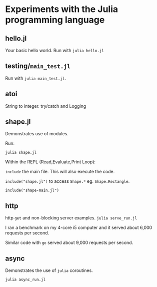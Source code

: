 # Experiments with the Julia programming language

## hello.jl
Your basic hello world.
Run with `julia hello.jl`

## testing/`main_test.jl`
Run with `julia main_test.jl`.

## atoi
String to integer.
try/catch and Logging

## shape.jl
Demonstrates use of modules.

Run:

```
julia shape.jl
```

Within the REPL (Read,Evaluate,Print Loop):

`include` the main file. This will also execute the code.

`include("shape.jl")` to access `Shape.*` eg. `Shape.Rectangle`.

```
include("shape-main.jl")
```

## http
http `get` and non-blocking server examples.
`julia serve_run.jl`

I ran a benchmark on my 4-core i5 computer and it served about 6,000 requests per second.

Similar code with `go` served about 9,000 requests per second.

## async
Demonstrates the use of `julia` coroutines.

```
julia async_run.jl
```
